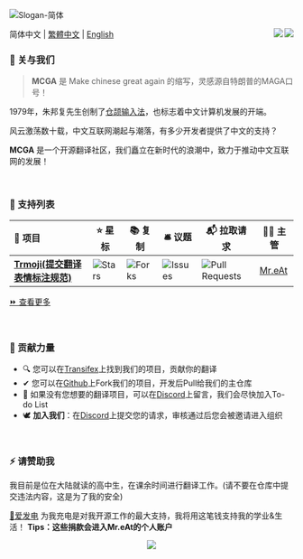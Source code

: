 ![Slogan-简体](https://raw.gitmirror.com/MCGA1976/.github/main/img/Slogan-简体.png)

简体中文 | [繁體中文](https://github.com/MCGA1976/.github/blob/main/profile/README_zh_Hant.md) | [English](https://github.com/MCGA1976/.github/blob/main/profile/README_en.md)
<a href="https://discord.com/channels/1223212822679392276" target="_blank"><img src="https://img.shields.io/badge/Discord-0077B5?style=for-the-badge&logo=Discord&logoColor=white" align = "right"/></a>
<a href="https://explore.transifex.com/mcga" target="_blank"><img src="https://img.shields.io/badge/transifex-%23FFFFFF.svg?style=for-the-badge&logo=transifex&logoColor=blue" align = "right"/></a>


### 👋 关与我们

> **MCGA** 是 Make chinese great again 的缩写，灵感源自特朗普的MAGA口号！

1979年，朱邦复先生创制了[仓颉输入法](https://baike.baidu.com/item/仓颉输入法/5790245)，也标志着中文计算机发展的开端。

风云激荡数十载，中文互联网潮起与潮落，有多少开发者提供了中文的支持？

**MCGA** 是一个开源翻译社区，我们矗立在新时代的浪潮中，致力于推动中文互联网的发展！

<br />

### 🧩 支持列表

| **🎁 项目**                                                   | **⭐ 星标**                                                   | **📚 复制**                                                   | **🛎 议题**                                                   | **📬 拉取请求**                                               | **🐱‍👤 主管**                          |
| :----------------------------------------------------------- | ------------------------------------------------------------ | ------------------------------------------------------------ | ------------------------------------------------------------ | ------------------------------------------------------------ | ------------------------------------ |
| [**Trmoji(提交翻译表情标注规范)**](https://github.com/MCGA1976/trmoji) | ![Stars](https://img.shields.io/github/stars/MCGA1976/trmoji?style==flat-square&labelColor=343b41) | ![Forks](https://img.shields.io/github/forks/MCGA1976/trmoji?style==flat-square&labelColor=343b41) | ![Issues](https://img.shields.io/github/issues/MCGA1976/trmoji?style==flat-square&labelColor=343b41) | ![Pull Requests](https://img.shields.io/github/issues-pr/MCGA1976/trmoji?style==flat-square&labelColor=343b41) | [Mr.eAt](https://github.com/MreAtKC) |

[⏩ 查看更多](https://github.com/MCGA1976/.github/blob/main/Project%20List.md)

<br />

### 💏 贡献力量

- 🔍 您可以在[Transifex](https://explore.transifex.com)上找到我们的项目，贡献你的翻译
- ✔ 您可以在[Github](https://github.com/MCGA1976)上Fork我们的项目，开发后Pull给我们的主仓库
- 🤯 如果没有您想要的翻译项目，可以在[Discord](https://discord.com/channels/1223212822679392276)上留言，我们会尽快加入To-do List
- 🕊 **加入我们**：在[Discord](https://discord.com/channels/1223212822679392276)上提交您的请求，审核通过后您会被邀请进入组织

<br />

### ⚡ 请赞助我

我目前是位在大陆就读的高中生，在课余时间进行翻译工作。(请不要在仓库中提交违法内容，这是为了我的安全)

[🙏爱发电](https://afdian.net/@MreAt) 为我充电是对我开源工作的最大支持，我将用这笔钱支持我的学业&生活！ **Tips：这些捐款会进入Mr.eAt的个人账户**

<p align="center">
  <img src="https://count.getloli.com/get/@MCGA1976">
</p>




